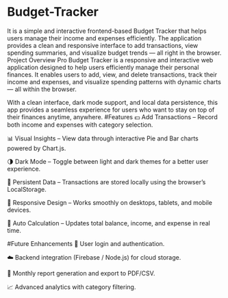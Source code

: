 # Budget-Tracker
 It is a simple and interactive frontend-based Budget Tracker that helps users manage their income and expenses efficiently. The application provides a clean and responsive interface to add transactions, view spending summaries, and visualize budget trends — all right in the browser.
Project Overview
Pro Budget Tracker is a responsive and interactive web application designed to help users efficiently manage their personal finances. It enables users to add, view, and delete transactions, track their income and expenses, and visualize spending patterns with dynamic charts — all within the browser.

With a clean interface, dark mode support, and local data persistence, this app provides a seamless experience for users who want to stay on top of their finances anytime, anywhere.
#Features
💵 Add Transactions – Record both income and expenses with category selection.

📊 Visual Insights – View data through interactive Pie and Bar charts powered by Chart.js.

🌗 Dark Mode – Toggle between light and dark themes for a better user experience.

💾 Persistent Data – Transactions are stored locally using the browser’s LocalStorage.

📱 Responsive Design – Works smoothly on desktops, tablets, and mobile devices.

🧮 Auto Calculation – Updates total balance, income, and expense in real time.


#Future Enhancements
🔐 User login and authentication.

☁️ Backend integration (Firebase / Node.js) for cloud storage.

📅 Monthly report generation and export to PDF/CSV.

📈 Advanced analytics with category filtering.





